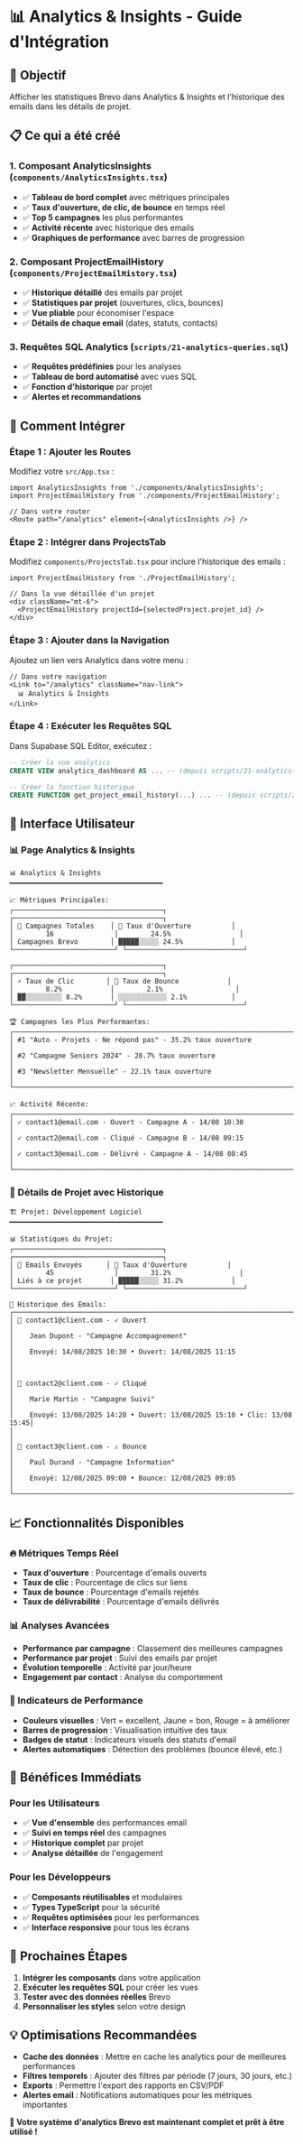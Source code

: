 # 📊 Analytics & Insights - Guide d'Intégration

## 🎯 Objectif
Afficher les statistiques Brevo dans Analytics & Insights et l'historique des emails dans les détails de projet.

## 📋 Ce qui a été créé

### 1. **Composant AnalyticsInsights** (`components/AnalyticsInsights.tsx`)
- ✅ **Tableau de bord complet** avec métriques principales
- ✅ **Taux d'ouverture, de clic, de bounce** en temps réel
- ✅ **Top 5 campagnes** les plus performantes
- ✅ **Activité récente** avec historique des emails
- ✅ **Graphiques de performance** avec barres de progression

### 2. **Composant ProjectEmailHistory** (`components/ProjectEmailHistory.tsx`)
- ✅ **Historique détaillé** des emails par projet
- ✅ **Statistiques par projet** (ouvertures, clics, bounces)
- ✅ **Vue pliable** pour économiser l'espace
- ✅ **Détails de chaque email** (dates, statuts, contacts)

### 3. **Requêtes SQL Analytics** (`scripts/21-analytics-queries.sql`)
- ✅ **Requêtes prédéfinies** pour les analyses
- ✅ **Tableau de bord automatisé** avec vues SQL
- ✅ **Fonction d'historique** par projet
- ✅ **Alertes et recommandations**

## 🚀 Comment Intégrer

### **Étape 1 : Ajouter les Routes**

Modifiez votre `src/App.tsx` :

```tsx
import AnalyticsInsights from './components/AnalyticsInsights';
import ProjectEmailHistory from './components/ProjectEmailHistory';

// Dans votre router
<Route path="/analytics" element={<AnalyticsInsights />} />
```

### **Étape 2 : Intégrer dans ProjectsTab**

Modifiez `components/ProjectsTab.tsx` pour inclure l'historique des emails :

```tsx
import ProjectEmailHistory from './ProjectEmailHistory';

// Dans la vue détaillée d'un projet
<div className="mt-6">
  <ProjectEmailHistory projectId={selectedProject.projet_id} />
</div>
```

### **Étape 3 : Ajouter dans la Navigation**

Ajoutez un lien vers Analytics dans votre menu :

```tsx
// Dans votre navigation
<Link to="/analytics" className="nav-link">
  📊 Analytics & Insights
</Link>
```

### **Étape 4 : Exécuter les Requêtes SQL**

Dans Supabase SQL Editor, exécutez :

```sql
-- Créer la vue analytics
CREATE VIEW analytics_dashboard AS ... -- (depuis scripts/21-analytics-queries.sql)

-- Créer la fonction historique
CREATE FUNCTION get_project_email_history(...) ... -- (depuis scripts/21-analytics-queries.sql)
```

## 🎨 Interface Utilisateur

### **📊 Page Analytics & Insights**

```
📊 Analytics & Insights
━━━━━━━━━━━━━━━━━━━━━━━━━━━━━━━━━━━━━━

📈 Métriques Principales:
┌─────────────────────────────────────┐ ┌─────────────────────────────────────┐
│ 📧 Campagnes Totales    │ 📧 Taux d'Ouverture          │
│        16               │        24.5%                 │
│ Campagnes Brevo        │ ▓▓▓▓▓░░░░░ 24.5%            │
└─────────────────────────┘ └─────────────────────────────┘

┌─────────────────────────────────────┐ ┌─────────────────────────────────────┐
│ ⚡ Taux de Clic        │ 🚨 Taux de Bounce            │
│        8.2%            │        2.1%                  │
│ ▓▓░░░░░░░░░ 8.2%       │ ░░░░░░░░░░░░ 2.1%           │
└─────────────────────────┘ └─────────────────────────────┘

🏆 Campagnes les Plus Performantes:
┌─────────────────────────────────────────────────────────────────────────────┐
│ #1 "Auto - Projets - Ne répond pas" - 35.2% taux ouverture               │
│ #2 "Campagne Seniors 2024" - 28.7% taux ouverture                         │
│ #3 "Newsletter Mensuelle" - 22.1% taux ouverture                          │
└─────────────────────────────────────────────────────────────────────────────┘

📈 Activité Récente:
┌─────────────────────────────────────────────────────────────────────────────┐
│ ✓ contact1@email.com - Ouvert - Campagne A - 14/08 10:30                 │
│ ✓ contact2@email.com - Cliqué - Campagne B - 14/08 09:15                 │
│ ✓ contact3@email.com - Délivré - Campagne A - 14/08 08:45                │
└─────────────────────────────────────────────────────────────────────────────┘
```

### **📧 Détails de Projet avec Historique**

```
🏗️ Projet: Développement Logiciel
━━━━━━━━━━━━━━━━━━━━━━━━━━━━━━━━━━━━━━

📊 Statistiques du Projet:
┌─────────────────────────────────────┐ ┌─────────────────────────────────────┐
│ 📧 Emails Envoyés      │ 📧 Taux d'Ouverture          │
│        45               │        31.2%                 │
│ Liés à ce projet       │ ▓▓▓▓▓░░░░░ 31.2%            │
└─────────────────────────┘ └─────────────────────────────┘

📧 Historique des Emails:
┌─────────────────────────────────────────────────────────────────────────────┐
│ 📧 contact1@client.com - ✓ Ouvert                                         │
│    Jean Dupont - "Campagne Accompagnement"                                │
│    Envoyé: 14/08/2025 10:30 • Ouvert: 14/08/2025 11:15                    │
│                                                                           │
│ 📧 contact2@client.com - ✓ Cliqué                                         │
│    Marie Martin - "Campagne Suivi"                                        │
│    Envoyé: 13/08/2025 14:20 • Ouvert: 13/08/2025 15:10 • Clic: 13/08 15:45│
│                                                                           │
│ 📧 contact3@client.com - ⚠️ Bounce                                        │
│    Paul Durand - "Campagne Information"                                   │
│    Envoyé: 12/08/2025 09:00 • Bounce: 12/08/2025 09:05                   │
└─────────────────────────────────────────────────────────────────────────────┘
```

## 📈 Fonctionnalités Disponibles

### **🔥 Métriques Temps Réel**
- **Taux d'ouverture** : Pourcentage d'emails ouverts
- **Taux de clic** : Pourcentage de clics sur liens
- **Taux de bounce** : Pourcentage d'emails rejetés
- **Taux de délivrabilité** : Pourcentage d'emails délivrés

### **📊 Analyses Avancées**
- **Performance par campagne** : Classement des meilleures campagnes
- **Performance par projet** : Suivi des emails par projet
- **Évolution temporelle** : Activité par jour/heure
- **Engagement par contact** : Analyse du comportement

### **🎯 Indicateurs de Performance**
- **Couleurs visuelles** : Vert = excellent, Jaune = bon, Rouge = à améliorer
- **Barres de progression** : Visualisation intuitive des taux
- **Badges de statut** : Indicateurs visuels des statuts d'email
- **Alertes automatiques** : Détection des problèmes (bounce élevé, etc.)

## 🎯 Bénéfices Immédiats

### **Pour les Utilisateurs**
- ✅ **Vue d'ensemble** des performances email
- ✅ **Suivi en temps réel** des campagnes
- ✅ **Historique complet** par projet
- ✅ **Analyse détaillée** de l'engagement

### **Pour les Développeurs**
- ✅ **Composants réutilisables** et modulaires
- ✅ **Types TypeScript** pour la sécurité
- ✅ **Requêtes optimisées** pour les performances
- ✅ **Interface responsive** pour tous les écrans

## 🚀 Prochaines Étapes

1. **Intégrer les composants** dans votre application
2. **Exécuter les requêtes SQL** pour créer les vues
3. **Tester avec des données réelles** Brevo
4. **Personnaliser les styles** selon votre design

## 💡 Optimisations Recommandées

- **Cache des données** : Mettre en cache les analytics pour de meilleures performances
- **Filtres temporels** : Ajouter des filtres par période (7 jours, 30 jours, etc.)
- **Exports** : Permettre l'export des rapports en CSV/PDF
- **Alertes email** : Notifications automatiques pour les métriques importantes

**🎉 Votre système d'analytics Brevo est maintenant complet et prêt à être utilisé !**